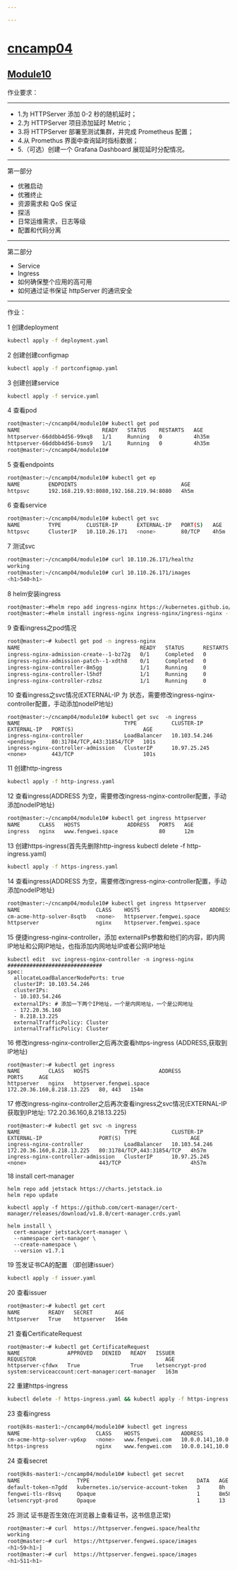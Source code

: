 ```yaml
---

---
```


# [cncamp04](https://github.com/realpeiqi/cncamp04/)

## [Module10](https://github.com/realpeiqi/cncamp04/tree/main/moudle10)

作业要求：

------

- 1.为 HTTPServer 添加 0-2 秒的随机延时；
- 2.为 HTTPServer 项目添加延时 Metric；
- 3.将 HTTPServer 部署至测试集群，并完成 Prometheus 配置；
- 4.从 Promethus 界面中查询延时指标数据；
- 5.（可选）创建一个 Grafana Dashboard 展现延时分配情况。

------

第一部分

- 优雅启动
- 优雅终止
- 资源需求和 QoS 保证
- 探活
- 日常运维需求，日志等级
- 配置和代码分离

------

第二部分

- Service
- Ingress
- 如何确保整个应用的高可用
- 如何通过证书保证 httpServer 的通讯安全

------



作业：

1	创建deployment

```sh
kubectl apply -f deployment.yaml
```

2	创建创建configmap

```sh
kubectl apply -f portconfigmap.yaml
```

3	创建创建service 

```sh
kubectl apply -f service.yaml
```

4	查看pod

```sh
root@master:~/cncamp04/module10# kubectl get pod 
NAME                          READY   STATUS    RESTARTS   AGE
httpserver-66ddbb4d56-99xq8   1/1     Running   0          4h35m
httpserver-66ddbb4d56-bsms9   1/1     Running   0          4h35m
root@master:~/cncamp04/module10#
```

5	查看endpoints

```sh
root@master:~/cncamp04/module10# kubectl get ep
NAME         ENDPOINTS                                 AGE
httpsvc      192.168.219.93:8080,192.168.219.94:8080   4h5m
```

6	查看service

```sh
root@master:~/cncamp04/module10# kubectl get svc
NAME         TYPE        CLUSTER-IP      EXTERNAL-IP   PORT(S)   AGE
httpsvc      ClusterIP   10.110.26.171   <none>        80/TCP    4h5m
```

7	测试svc

```sh
root@master:~/cncamp04/module10# curl 10.110.26.171/healthz
working
root@master:~/cncamp04/module10# curl 10.110.26.171/images
<h1>540<h1>
```

8	helm安装ingress

```sh
root@master:~#helm repo add ingress-nginx https://kubernetes.github.io/ingress-nginx
root@master:~#helm install ingress-nginx ingress-nginx/ingress-nginx --create-namespace --namespace ingress
```

9	查看ingress之pod情况

```sh
root@master:~# kubectl get pod -n ingress-nginx
NAME                                      READY   STATUS      RESTARTS   AGE
ingress-nginx-admission-create--1-bz72g   0/1     Completed   0          3h25m
ingress-nginx-admission-patch--1-xdth8    0/1     Completed   0          3h25m
ingress-nginx-controller-8m5gg            1/1     Running     0          3h16m
ingress-nginx-controller-l5hdf            1/1     Running     0          3h25m
ingress-nginx-controller-rzbsz            1/1     Running     0          3h25m
```

10	查看ingress之svc情况(EXTERNAL-IP 为<pending> 状态，需要修改ingress-nginx-controller配置，手动添加nodeIP地址)

``` 
root@master:~/cncamp04/module10# kubectl get svc  -n ingress
NAME                                 TYPE           CLUSTER-IP      EXTERNAL-IP   PORT(S)                      AGE
ingress-nginx-controller             LoadBalancer   10.103.54.246   <pending>     80:31784/TCP,443:31854/TCP   101s
ingress-nginx-controller-admission   ClusterIP      10.97.25.245    <none>        443/TCP                      101s
```

11	创建http-ingress

```sh
kubectl apply -f http-ingress.yaml
```



12 查看ingress(ADDRESS 为空，需要修改ingress-nginx-controller配置，手动添加nodeIP地址)

```sh
root@master:~/cncamp04/module10# kubectl get ingress httpserver
NAME      CLASS   HOSTS               ADDRESS   PORTS   AGE
ingress   nginx   www.fengwei.space             80      12m
```



13	创建https-ingress(首先先删除http-ingress  kubectl delete -f http-ingress.yaml)

```sh
kubectl apply -f https-ingress.yaml

```



14 查看ingress(ADDRESS 为空，需要修改ingress-nginx-controller配置，手动添加nodeIP地址)

```sh
root@master:~/cncamp04/module10# kubectl get ingress httpserver
NAME                        CLASS    HOSTS                      ADDRESS   PORTS     AGE
cm-acme-http-solver-8sqtb   <none>   httpserver.femgwei.space             80        15m
httpserver                  nginx    httpserver.femgwei.space             80, 443   20m
```



15 便捷ingress-nginx-controller，添加 externalIPs参数和他们的内容，即内网IP地址和公网IP地址，也指添加内网地址IP或者公网IP地址

``` 
kubectl edit  svc ingress-nginx-controller -n ingress-nginx
##############################
spec:
  allocateLoadBalancerNodePorts: true
  clusterIP: 10.103.54.246
  clusterIPs:
  - 10.103.54.246
  externalIPs: # 添加一下两个IP地址，一个是内网地址，一个是公网地址
  - 172.20.36.160  
  - 8.218.13.225
  externalTrafficPolicy: Cluster
  internalTrafficPolicy: Cluster
```



16 修改ingress-nginx-controller之后再次查看https-ingress (ADDRESS,获取到IP地址)

```
root@master:~# kubectl get ingress 
NAME         CLASS   HOSTS                      ADDRESS                      PORTS     AGE
httpserver   nginx   httpserver.fengwei.space   172.20.36.160,8.218.13.225   80, 443   154m
```



17  修改ingress-nginx-controller之后再次查看ingress之svc情况(EXTERNAL-IP 获取到IP地址: 172.20.36.160,8.218.13.225)

``` 
root@master:~# kubectl get svc -n ingress
NAME                                 TYPE           CLUSTER-IP      EXTERNAL-IP                  PORT(S)                      AGE
ingress-nginx-controller             LoadBalancer   10.103.54.246   172.20.36.160,8.218.13.225   80:31784/TCP,443:31854/TCP   4h57m
ingress-nginx-controller-admission   ClusterIP      10.97.25.245    <none>                       443/TCP                      4h57m
```

18 install cert-manager

```
helm repo add jetstack https://charts.jetstack.io
helm repo update

kubectl apply -f https://github.com/cert-manager/cert-manager/releases/download/v1.8.0/cert-manager.crds.yaml

helm install \
  cert-manager jetstack/cert-manager \
  --namespace cert-manager \
  --create-namespace \
  --version v1.7.1
```



19 签发证书CA的配置 （即创建issuer）

```  sh
kubectl apply -f issuer.yaml
```

20 查看issuer

``` sh
root@master:~# kubectl get cert 
NAME         READY   SECRET       AGE
httpserver   True    httpserver   164m
```

21 查看CertificateRequest 

```
root@master:~# kubectl get CertificateRequest
NAME               APPROVED   DENIED   READY   ISSUER             REQUESTOR                                         AGE
httpserver-cfdwx   True                True    letsencrypt-prod   system:serviceaccount:cert-manager:cert-manager   163m
```



22	重建https-ingress

```  sh
kubectl delete -f https-ingress.yaml && kubectl apply -f https-ingress.yaml
```

23	查看ingress

```  sh
root@k8s-master1:~/cncamp04/module10# kubectl get ingress
NAME                        CLASS    HOSTS             ADDRESS                 PORTS     AGE
cm-acme-http-solver-vp6xp   <none>   www.fengwei.com   10.0.0.141,10.0.0.142   80        5m
https-ingress               nginx    www.fengwei.com   10.0.0.141,10.0.0.142   80, 443   5m9s
```

24	查看secret

``` sh
root@k8s-master1:~/cncamp04/module10# kubectl get secret 
NAME                  TYPE                                  DATA   AGE
default-token-n7gdd   kubernetes.io/service-account-token   3      8h
fengwei-tls-r8svq     Opaque                                1      8m58s
letsencrypt-prod      Opaque                                1      13
```



25	测试 证书是否生效(在浏览器上查看证书，这书信息正常)

``` sh
root@master:~# curl  https://httpserver.fengwei.space/healthz
working
root@master:~# curl  https://httpserver.fengwei.space/images
<h1>59<h1>]
root@master:~# curl  https://httpserver.fengwei.space/images
<h1>511<h1>
```

